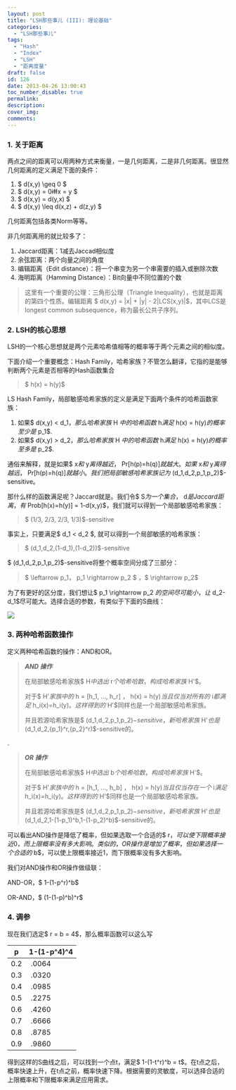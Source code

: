 ```yaml
---
layout: post
title: "LSH那些事儿 (III): 理论基础"
categories:
  - "LSH那些事儿"
tags:
  - "Hash"
  - "Index"
  - "LSH"
  - "距离度量"
draft: false
id: 126
date: 2013-04-26 13:00:43
toc_number_disable: true
permalink:
description:
cover_img:
comments:
---
```


### 1. 关于距离

两点之间的距离可以用两种方式来衡量，一是几何距离，二是非几何距离。很显然几何距离的定义满足下面的条件：

1.  $ d(x,y) \geq 0 $
2.  $ d(x,y) = 0~~iff~~x = y $
3.  $ d(x,y) = d(y,x) $
4.  $ d(x,y) \leq d(x,z) + d(z,y) $

几何距离包括各类Norm等等。

非几何距离用的就比较多了：

1.  Jaccard距离：1减去Jaccad相似度
2.  余弦距离：两个向量之间的角度
3.  编辑距离（Edit distance）：将一个串变为另一个串需要的插入或删除次数
4.  海明距离（Hamming Distance）：Bit向量中不同位置的个数

> 这里有一个重要的公理：三角形公理（Triangle Inequality），也就是距离的第四个性质。编辑距离 $ d(x,y) = |x| + |y| - 2|LCS(x,y)|$，其中LCS是longest common subsequence，称为最长公共子序列。

### 2. LSH的核心思想

LSH的一个核心思想就是两个元素哈希值相等的概率等于两个元素之间的相似度。

下面介绍一个重要概念：Hash Family，哈希家族？不管怎么翻译，它指的是能够判断两个元素是否相等的Hash函数集合

> $ h(x) = h(y)$

LS Hash Family，局部敏感哈希家族的定义是满足下面两个条件的哈希函数家族：

1.  如果$ d(x,y) < d_1$，那么哈希家族$ H $中的哈希函数$ h$满足$ h(x) = h(y)$的概率至少是$ p_1$.
2.  如果$ d(x,y) > d_2$，那么哈希家族$ H $中的哈希函数$ h$满足$ h(x) = h(y)$的概率至多是$ p_2$.

通俗来解释，就是如果$ x$和$ y$离得越近，$ Pr[h(p)=h(q)]$就越大。如果$ x$和$ y$离得越远，$ Pr[h(p)=h(q)]$就越小。我们把局部敏感哈希家族记为$ (d_1,d_2,p_1,p_2)$-sensitive。

那什么样的函数满足呢？Jaccard就是。我们令$ S$为一个集合，$ d$是Jaccard距离，有$ Prob[h(x)=h(y)] = 1-d(x,y)$，我们就可以得到一个局部敏感哈希家族：

> $ (1/3, 2/3, 2/3, 1/3)$-sensitive

事实上，只要满足$ d_1 < d_2 $, 就可以得到一个局部敏感的哈希家族：

> $ (d_1,d_2,(1-d_1),(1-d_2))$-sensitive

$ (d_1,d_2,p_1,p_2)$-sensitive将整个概率空间分成了三部分：

> $ \leftarrow p_1$，$ p_1 \rightarrow p_2 $ ，$ \rightarrow p_2$

为了有更好的区分度，我们想让$ p_1 \rightarrow p_2 $的空间尽可能小，让$ d_2-d_1$尽可能大。选择合适的参数，有类似于下面的S曲线：

![](15144243_L3JA.png)

### 3. 两种哈希函数操作

定义两种哈希函数的操作：AND和OR。

> **_AND 操作_**
>
>   在局部敏感哈希家族$ H$中选出$ r$个哈希哈数，构成哈希家族$ H'$。
>
>   对于$ H'$家族中的$ h = [h_1, ..., h_r] $，$ h(x) = h(y)$当且仅当对所有的$ i$都满足$ h_i(x)=h_i(y)$。这样得到的$ H'$同样也是一个局部敏感哈希家族。
>
>   并且若源哈希家族是$ (d_1,d_2,p_1,p_2)$-sensitive，新哈希家族$ H'$也是$ (d_1,d_2,{p_1}^r,{p_2}^r)$-sensitive的。

.

> **_OR 操作_**
>
>   在局部敏感哈希家族$ H$中选出$ b$个哈希哈数，构成哈希家族$ H'$。
>
>   对于$ H'$家族中的$ h = [h_1, ..., h_b] $，$ h(x) = h(y)$当且仅当存在一个$ i$满足$ h_i(x)=h_i(y)$。这样得到的$ H'$同样也是一个局部敏感哈希家族。
>
>   并且若源哈希家族是$ (d_1,d_2,p_1,p_2)$-sensitive，新哈希家族$ H'$也是$ (d_1,d_2,1-(1-p_1)^b,1-(1-p_2)^b)$-sensitive的。

可以看出AND操作是降低了概率，但如果选取一个合适的$ r$，可以使下限概率接近0，而上限概率没有多大影响。类似的，OR操作是增加了概率，但如果选择一个合适的$ b$，可以使上限概率接近1，而下限概率没有多大影响。

我们对AND操作和OR操作做级联：

AND-OR，$ 1-(1-p^r)^b$

OR-AND，$ (1-(1-p)^b)^r$

### 4. 调参

现在我们选定$ r = b = 4$，那么概率函数可以这么写

<table>
<thead>
<tr>
  <th>p</th>
  <th>1-(1-p^4)^4</th>
</tr>
</thead>
<tbody>
<tr>
  <td>0.2</td>
  <td> .0064</td>
</tr>
<tr>
  <td>0.3</td>
  <td> .0320</td>
</tr>
<tr>
  <td>0.4</td>
  <td> .0985</td>
</tr>
<tr>
  <td>0.5</td>
  <td> .2275</td>
</tr>
<tr>
  <td>0.6</td>
  <td> .4260</td>
</tr>
<tr>
  <td>0.7</td>
  <td> .6666</td>
</tr>
<tr>
  <td>0.8</td>
  <td> .8785</td>
</tr>
<tr>
  <td>0.9</td>
  <td> .9860</td>
</tr>
</tbody>
</table>

得到这样的S曲线之后，可以找到一个点t，满足$ 1-(1-t^r)^b = t$。在t点之后，概率快速上升，在t点之前，概率快速下降。根据需要的灵敏度，可以选择合适的上限概率和下限概率来满足应用需求。
